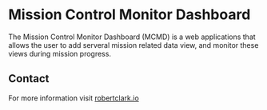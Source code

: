 Mission Control Monitor Dashboard
=============
The Mission Control Monitor Dashboard (MCMD) is a web applications that allows the user to add serveral mission related data view, and monitor these views during mission progress.

Contact
--------
For more information visit [robertclark.io](http://robertclark.io)